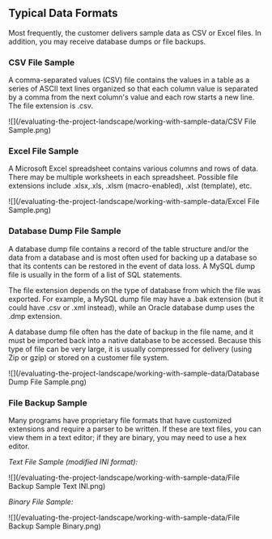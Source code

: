 ## Typical Data Formats

Most frequently, the customer delivers sample data as CSV or Excel files. In addition, you may receive database dumps or file backups.

### **CSV File Sample**

A comma-separated values \(CSV\) file contains the values in a table as a series of ASCII text lines organized so that each column value is separated by a comma from the next column's value and each row starts a new line. The file extension is .csv.

![](/evaluating-the-project-landscape/working-with-sample-data/CSV File Sample.png)

### Excel File Sample

A Microsoft Excel spreadsheet contains various columns and rows of data. There may be multiple worksheets in each spreadsheet. Possible file extensions include .xlsx,.xls, .xlsm \(macro-enabled\), .xlst \(template\), etc.

![](/evaluating-the-project-landscape/working-with-sample-data/Excel File Sample.png)

### Database Dump File Sample

A database dump file contains a record of the table structure and/or the data from a database and is most often used for backing up a database so that its contents can be restored in the event of data loss. A MySQL dump file is usually in the form of a list of SQL statements.

The file extension depends on the type of database from which the file was exported. For example, a MySQL dump file may have a .bak extension \(but it could have .csv or .xml instead\), while an Oracle database dump uses the .dmp extension.

A database dump file often has the date of backup in the file name, and it must be imported back into a native database to be accessed. Because this type of file can be very large, it is usually compressed for delivery \(using Zip or gzip\) or stored on a customer file system.

![](/evaluating-the-project-landscape/working-with-sample-data/Database Dump File Sample.png)

### File Backup Sample

Many programs have proprietary file formats that have customized extensions and require a parser to be written. If these are text files, you can view them in a text editor; if they are binary, you may need to use a hex editor.

_Text File Sample \(modified INI format\):_

![](/evaluating-the-project-landscape/working-with-sample-data/File Backup Sample Text INI.png)

_Binary File Sample:_

![](/evaluating-the-project-landscape/working-with-sample-data/File Backup Sample Binary.png)



